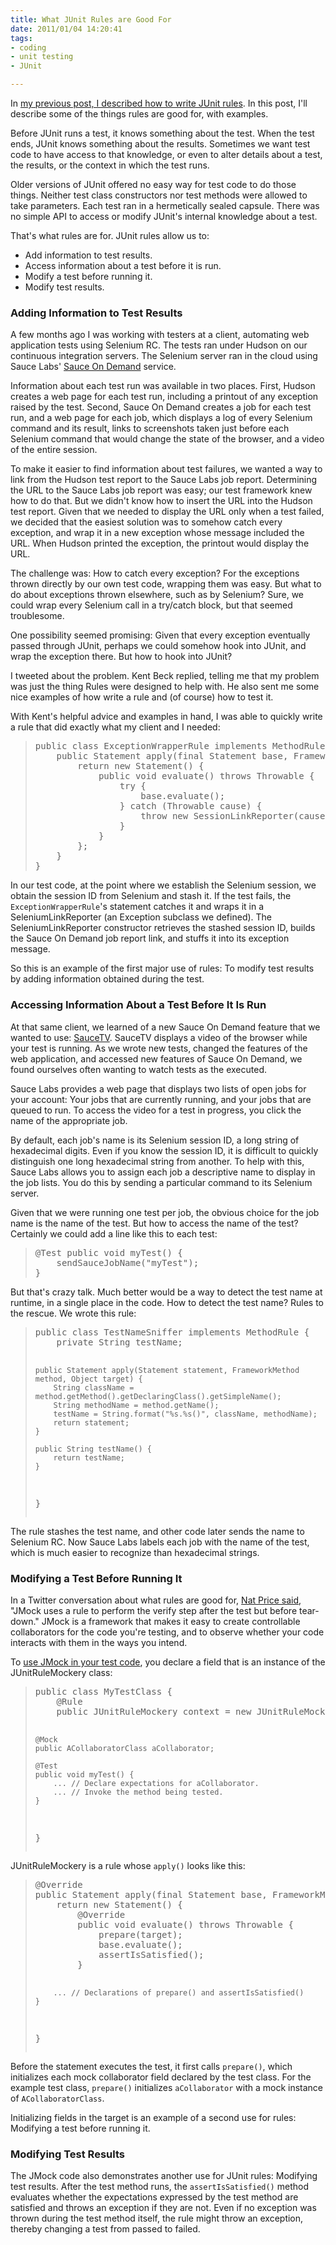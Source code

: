 ```yaml
--- 
title: What JUnit Rules are Good For
date: 2011/01/04 14:20:41
tags: 
- coding
- unit testing
- JUnit

---
```


<p>In <a href="http://cwd.dhemery.com/2010/12/junit-rules/">my previous post, I described how to write JUnit rules</a>. In this post, I'll describe some of the things rules are good for, with examples.</p>

<p>Before JUnit runs a test, it knows something about the test. When the test ends, JUnit knows something about the results. Sometimes we want test code to have access to that knowledge, or even to alter details about a test, the results, or the context in which the test runs.</p>

<p>Older versions of JUnit offered no easy way for test code to do those things. Neither test class constructors nor test methods were allowed to take parameters. Each test ran in a hermetically sealed capsule. There was no simple API to access or modify JUnit's internal knowledge about a test.</p>

<p>That's what rules are for. JUnit rules allow us to:</p>
<ul>
<li>Add information to test results.</li>
<li>Access information about a test before it is run.</li>
<li>Modify a test before running it.</li>
<li>Modify test results.</li>
</ul>




<h3>Adding Information to Test Results</h3>

<p>A few months ago I was working with testers at a client, automating web application tests using Selenium RC. The tests ran under Hudson on our continuous integration servers. The Selenium server ran in the cloud using Sauce Labs' <a href="http://saucelabs.com/ondemand">Sauce On Demand</a> service.</p>

<p>Information about each test run was available in two places. First, Hudson creates a web page for each test run, including a printout of any exception raised by the test. Second, Sauce On Demand creates a job for each test run, and a web page for each job, which displays a log of every Selenium command and its result, links to screenshots taken just before each Selenium command that would change the state of the browser, and a video of the entire session.</p>

<p>To make it easier to find information about test failures, we wanted a way to link from the Hudson test report to the Sauce Labs job report. Determining the URL to the Sauce Labs job report was easy; our test framework knew how to do that. But we didn't know how to insert the URL into the Hudson test report.  Given that we needed to display the URL only when a test failed, we decided that the easiest solution was to somehow catch every exception, and wrap it in a new exception whose message included the URL. When Hudson printed the exception, the printout would display the URL.</p>

<p>The challenge was: How to catch every exception? For the exceptions thrown directly by our own test code, wrapping them was easy. But what to do about exceptions thrown elsewhere, such as by Selenium? Sure, we could wrap every Selenium call in a try/catch block, but that seemed troublesome.</p>

<p>One possibility seemed promising: Given that every exception eventually passed through JUnit, perhaps we could somehow hook into JUnit, and wrap the exception there. But how to hook into JUnit?</p>

<p>I tweeted about the problem. Kent Beck replied, telling me that my problem was just the thing Rules were designed to help with. He also sent me some nice examples of how write a rule and (of course) how to test it.</p>

<p>With Kent's helpful advice and examples in hand, I was able to quickly write a rule that did exactly what my client and I needed:</p>

<blockquote><pre>
public class ExceptionWrapperRule implements MethodRule {
    public Statement apply(final Statement base, FrameworkMethod method, Object target) {
        return new Statement() {
            public void evaluate() throws Throwable {
                try {
                    base.evaluate();
                } catch (Throwable cause) {
                    throw new SessionLinkReporter(cause);
                }
            }
        };
    }
}
</pre></blockquote>

<p>In our test code, at the point where we establish the Selenium session, we obtain the session ID from Selenium and stash it. If the test fails, the <code>ExceptionWrapperRule</code>'s statement catches it and wraps it in a SeleniumLinkReporter (an Exception subclass we defined). The SeleniumLinkReporter constructor retrieves the stashed session ID, builds the Sauce On Demand job report link, and stuffs it into its exception message.</p>

<p>So this is an example of the first major use of rules: To modify test results by adding information obtained during the test.</p>




<h3>Accessing Information About a Test Before It Is Run</h3>

<p>At that same client, we learned of a new Sauce On Demand feature that we wanted to use: <a href="http://saucelabs.com/blog/index.php/2010/08/sauce-tv-screencast-watch-your-tests-run-live-in-the-cloud/">SauceTV</a>. SauceTV displays a video of the browser while your test is running. As we wrote new tests, changed the features of the web application, and accessed new features of Sauce On Demand, we found ourselves often wanting to watch tests as the executed.</p>

<p>Sauce Labs provides a web page that displays two lists of open jobs for your account: Your jobs that are currently running, and your jobs that are queued to run. To access the video for a test in progress, you click the name of the appropriate job.</p>

<p>By default, each job's name is its Selenium session ID, a long string of hexadecimal digits. Even if you know the session ID, it is difficult to quickly distinguish one long hexadecimal string from another. To help with this, Sauce Labs allows you to assign each job a descriptive name to display in the job lists. You do this by sending a particular command to its Selenium server.</p>

<p>Given that we were running one test per job, the obvious choice for the job name is the name of the test. But how to access the name of the test? Certainly we could add a line like this to each test:</p>

<blockquote><pre>
@Test public void myTest() {
    sendSauceJobName("myTest");
}
</pre></blockquote>

<p>But that's crazy talk. Much better would be a way to detect the test name at runtime, in a single place in the code. How to detect the test name? Rules to the rescue. We wrote this rule:</p>

<blockquote><pre>
public class TestNameSniffer implements MethodRule {
    private String testName;

    public Statement apply(Statement statement, FrameworkMethod method, Object target) {
        String className = method.getMethod().getDeclaringClass().getSimpleName();
        String methodName = method.getName();
        testName = String.format("%s.%s()", className, methodName);
        return statement;
    }
    
    public String testName() {
        return testName;
    }
}
</pre></blockquote>

<p>The rule stashes the test name, and other code later sends the name to Selenium RC. Now Sauce Labs labels each job with the name of the test, which is much easier to recognize than hexadecimal strings.</p>




<h3>Modifying a Test Before Running It</h3>

<p>In a Twitter conversation about what rules are good for, <a href="http://twitter.com/natpryce/status/14970733117579264">Nat Price said</a>, "JMock uses a rule to perform the verify step after the test but before tear-down." JMock is a framework that makes it easy to create controllable collaborators for the code you're testing, and to observe whether your code interacts with them in the ways you intend.</p>

<p>To <a href="http://www.jmock.org/">use JMock in your test code</a>, you declare a field that is an instance of the JUnitRuleMockery class:</p>
<blockquote><pre>
public class MyTestClass {
    @Rule
    public JUnitRuleMockery context = new JUnitRuleMockery();
    
    @Mock
    public ACollaboratorClass aCollaborator;
    
    @Test
    public void myTest() {
        ... // Declare expectations for aCollaborator.
        ... // Invoke the method being tested.
    }
}
</pre></blockquote>

<p>JUnitRuleMockery is a rule whose <code>apply()</code> looks like this:</p>

<blockquote><pre>
@Override
public Statement apply(final Statement base, FrameworkMethod method, final Object target) {
    return new Statement() {
        @Override
        public void evaluate() throws Throwable {
            prepare(target);
            base.evaluate();
            assertIsSatisfied();
        }
        
        ... // Declarations of prepare() and assertIsSatisfied()
    }
}
</pre></blockquote>

<p>Before the statement executes the test, it first calls <code>prepare()</code>, which initializes each mock collaborator field declared by the test class. For the example test class, <code>prepare()</code> initializes <code>aCollaborator</code> with a mock instance of <code>ACollaboratorClass</code>.</p>

<p>Initializing fields in the target is an example of a second use for rules: Modifying a test before running it.</p>





<h3>Modifying Test Results</h3>

<p>The JMock code also demonstrates another use for JUnit rules: Modifying test results. After the test method runs, the <code>assertIsSatisfied()</code> method evaluates whether the expectations expressed by the test method are satisfied and throws an exception if they are not. Even if no exception was thrown during the test method itself, the rule might throw an exception, thereby changing a test from passed to failed.</p>
